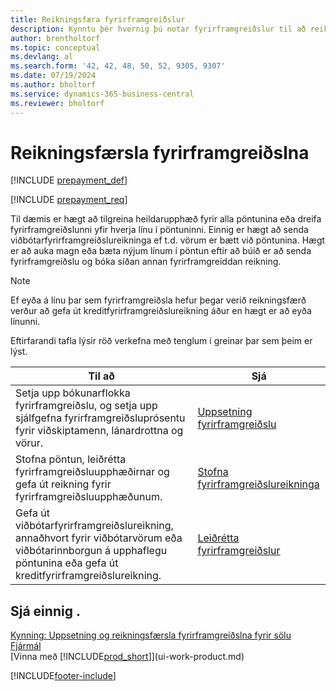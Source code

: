 ```yaml
---
title: Reikningsfæra fyrirframgreiðslur
description: Kynntu þér hvernig þú notar fyrirframgreiðslur til að reikningsfæra og innheimta innborganir frá viðskiptavinum og senda lánardrottnum innborganir í Business Central.
author: brentholtorf
ms.topic: conceptual
ms.devlang: al
ms.search.form: '42, 42, 48, 50, 52, 9305, 9307'
ms.date: 07/19/2024
ms.author: bholtorf
ms.service: dynamics-365-business-central
ms.reviewer: bholtorf
---
```


# <a name="invoicing-prepayments"></a>Reikningsfærsla fyrirframgreiðslna

[!INCLUDE [prepayment_def](includes/prepayment_def.md)]

[!INCLUDE [prepayment_req](includes/prepayment_req.md)]

Til dæmis er hægt að tilgreina heildarupphæð fyrir alla pöntunina eða dreifa fyrirframgreiðslunni yfir hverja línu í pöntuninni. Einnig er hægt að senda viðbótarfyrirframgreiðslureikninga ef t.d. vörum er bætt við pöntunina. Hægt er að auka magn eða bæta nýjum línum í pöntun eftir að búið er að senda fyrirframgreiðslu og bóka síðan annan fyrirframgreiddan reikning.  

> [!NOTE]
> Ef eyða á línu þar sem fyrirframgreiðsla hefur þegar verið reikningsfærð verður að gefa út kreditfyrirframgreiðslureikning áður en hægt er að eyða línunni.

Eftirfarandi tafla lýsir röð verkefna með tenglum í greinar þar sem þeim er lýst.

|**Til að**|**Sjá**|  
|------------|-------------|  
|Setja upp bókunarflokka fyrirframgreiðslu, og setja upp sjálfgefna fyrirframgreiðsluprósentu fyrir viðskiptamenn, lánardrottna og vörur.|[Uppsetning fyrirframgreiðslu](finance-set-up-prepayments.md)|
|Stofna pöntun, leiðrétta fyrirframgreiðsluupphæðirnar og gefa út reikning fyrir fyrirframgreiðsluupphæðunum.|[Stofna fyrirframgreiðslureikninga](finance-how-to-create-prepayment-invoices.md)|  
|Gefa út viðbótarfyrirframgreiðslureikning, annaðhvort fyrir viðbótarvörum eða viðbótarinnborgun á upphaflegu pöntunina eða gefa út kreditfyrirframgreiðslureikning.|[Leiðrétta fyrirframgreiðslur](finance-how-to-correct-prepayments.md)|  

## <a name="see-also"></a>Sjá einnig .

[Kynning: Uppsetning og reikningsfærsla fyrirframgreiðslna fyrir sölu](walkthrough-setting-up-and-invoicing-sales-prepayments.md)  
[Fjármál](finance.md)  
[Vinna með [!INCLUDE[prod_short](includes/prod_short.md)]](ui-work-product.md)  


[!INCLUDE[footer-include](includes/footer-banner.md)]
